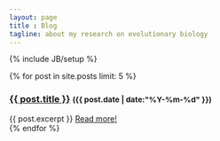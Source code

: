 ```yaml
---
layout: page
title : Blog
tagline: about my research on evolutionary biology
---
```

{% include JB/setup %}


{% for post in site.posts limit: 5 %}
  <div class="post_info">
	    <h3><a href="{{ BASE_PATH }}{{ post.url }}">{{ post.title }}</a>
	    <small>({{ post.date | date:"%Y-%m-%d" }})</small></h3>
    {{ post.excerpt }} <a href="{{ BASE_PATH }}{{ post.url }}">Read more!</a>
    </div>
  {% endfor %}
